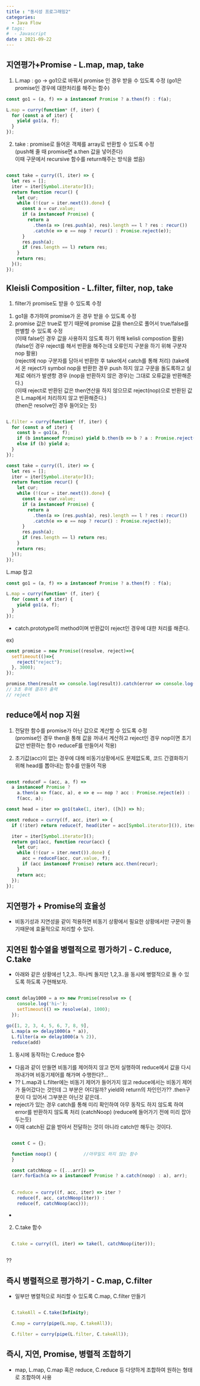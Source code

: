 ```yaml
---
title : "동시성 프로그래밍2"
categories:
  - Java Flow
# tags:
#  - Javascript
date : 2021-09-22
---
```

  
## 지연평가+Promise - L.map, map, take   
1. L.map : go -> go1으로 바꿔서 promise 인 경우 받을 수 있도록 수정 (go1은 promise인 경우에 대한처리를 해주는 함수)   

```javascript  
const go1 = (a, f) => a instanceof Promise ? a.then(f) : f(a);  

L.map = curry(function* (f, iter) {
  for (const a of iter) {
    yield go1(a, f);
  }
});

```  

2. take : promise로 들어온 객체를 array로 반환할 수 있도록 수정   
(push해 줄 때 promise면 a.then 값을 넣어준다)  
이때 구문에서 recursive 함수를 return해주는 방식을 썼음)  

```javascript  

const take = curry((l, iter) => {
  let res = [];
  iter = iter[Symbol.iterator]();
  return function recur() {
    let cur;
    while (!(cur = iter.next()).done) {
      const a = cur.value;
      if (a instanceof Promise) {
        return a
          .then(a => (res.push(a), res).length == l ? res : recur())
          .catch(e => e == nop ? recur() : Promise.reject(e));
      }
      res.push(a);
      if (res.length == l) return res;
    }
    return res;
  }();
});

```  

## Kleisli Composition - L.filter, filter, nop, take  
1. filter가 promise도 받을 수 있도록 수정  
1) go1을 추가하여 promise가 온 경우 받을 수 있도록 수정  
2) promise 값은 true로 받기 때문에 promise 값을 then으로 풀어서 true/false를 판별할 수 있도록 수정  
  (이때 false인 경우 값을 사용하지 않도록 하기 위해 kelisli compostion 활용)  
  (false인 경우 reject를 해서 반환을 해주는데 오류인지 구분을 하기 위해 구분자 nop 활용)  
  (reject에 nop 구분자를 담아서 반환한 후 take에서 catch를 통해 처리)
  (take에서 온 reject가 symbol nop을 반환한 경우 push 하지 않고 구문을 돌도록하고 실제로 에러가 발샌항 경우 (nop을 반환하지 않은 경우)는 그대로 오류값을 반환해준다.)  
  (이때 reject로 반환된 값은 then연산을 하지 않으므로 reject(nop)으로 반환된 값은 L.map에서 처리하지 않고 반환해준다.)  
  (then은 resolve인 경우 들어오는 듯)  

```javascript  

L.filter = curry(function* (f, iter) {
  for (const a of iter) {
    const b = go1(a, f);
    if (b instanceof Promise) yield b.then(b => b ? a : Promise.reject(nop));
    else if (b) yield a;
  }
});

const take = curry((l, iter) => {
  let res = [];
  iter = iter[Symbol.iterator]();
  return function recur() {
    let cur;
    while (!(cur = iter.next()).done) {
      const a = cur.value;
      if (a instanceof Promise) {
        return a
          .then(a => (res.push(a), res).length == l ? res : recur())
          .catch(e => e == nop ? recur() : Promise.reject(e));
      }
      res.push(a);
      if (res.length == l) return res;
    }
    return res;
  }();
});


```  


L.map 참고  
```javascript  
const go1 = (a, f) => a instanceof Promise ? a.then(f) : f(a);

L.map = curry(function* (f, iter) {
  for (const a of iter) {
    yield go1(a, f);
  }
});

```  

* catch.prototype의 method이며 반환값이 reject인 경우에 대한 처리를 해준다.  

ex)  
```javascript  
const promise = new Promise((resolve, reject)=>{
  setTimeout(()=>{
    reject("reject");
  }, 3000);
});

promise.then(result => console.log(result)).catch(error => console.log(error));
// 3초 후에 결과가 출력
// reject

```  


## reduce에서 nop 지원   
1) 전달한 함수를 promise가 아닌 값으로 계산할 수 있도록 수정  
(promise인 경우 then을 통해 값을 꺼내서 계산하고 reject인 경우 nop이면 초기값만 반환하는 함수 reduceF를 만들어서 적용)  
  
2) 초기값(acc)이 없는 경우에 대해 비동기상황에서도 문제없도록, 코드 간결화하기 위해 head를 뽑아내는 함수를 만들어 적용   

```javascript  

const reduceF = (acc, a, f) =>
  a instanceof Promise ?
    a.then(a => f(acc, a), e => e == nop ? acc : Promise.reject(e)) :
    f(acc, a);

const head = iter => go1(take(1, iter), ([h]) => h);

const reduce = curry((f, acc, iter) => {
  if (!iter) return reduce(f, head(iter = acc[Symbol.iterator]()), iter);

  iter = iter[Symbol.iterator]();
  return go1(acc, function recur(acc) {
    let cur;
    while (!(cur = iter.next()).done) {
      acc = reduceF(acc, cur.value, f);
      if (acc instanceof Promise) return acc.then(recur);
    }
    return acc;
  });
});

```  

## 지연평가 + Promise의 효율성  
  
* 비동기성과 지연성을 같이 적용하면 비동기 상황에서 필요한 상황에서만 구문이 돌기때문에 효율적으로 처리할 수 있다.  


## 지연된 함수열을 병렬적으로 평가하기 - C.reduce, C.take  
  
* 아래와 같은 상황에선 1,2,3.. 하나씩 돌지만 1,2,3..을 동시에 병렬적으로 돌 수 있도록 하도록 구현해보자.  

```javascript  

const delay1000 = a => new Promise(resolve => {
    console.log('hi~');
    setTimeout(() => resolve(a), 1000);
  });
  
go([1, 2, 3, 4, 5, 6, 7, 8, 9],
  L.map(a => delay1000(a * a)),
  L.filter(a => delay1000(a % 2)),
  reduce(add)

```  

1. 동시에 동작하는 C.reduce 함수    

* 다음과 같이 만들면 비동기를 제어하지 않고 먼저 실행하여 reduce에서 값을 다시 꺼내가며 비동기제어를 해가며 수행한다?...    
* ?? L.map과 L.filter에는 비동기 제어가 들어가지 않고 reduce에서는 비동기 제어가 들어갔다는 것인데 그 부분은 어디일까? yield와 return의 차인인가?? .then구문이 다 있어서 그부분은 아닌것 같은데..   
* reject가 있는 경우 catch를 통해 미리 확인하여 아무 동작도 하지 않도록 하여 error를 반환하지 않도록 처리 (catchNoop)
(reduce에 들어가기 전에 미리 잡아두는듯)  
* 이때 catch된 값을 받아서 전달하는 것이 아니라 catch만 해두는 것이다.  


```javascript  

  const C = {};

  function noop() {          //아무일도 하지 않는 함수
  }

  const catchNoop = ([...arr]) =>
  (arr.forEach(a => a instanceof Promise ? a.catch(noop) : a), arr);
    
    
  C.reduce = curry((f, acc, iter) => iter ?
    reduce(f, acc, catchNoop(iter)) :
    reduce(f, catchNoop(acc))); 

```  

* 

2. C.take 함수  
  
```javascript  

  C.take = curry((l, iter) => take(l, catchNoop(iter)));
  
```  

?? 

## 즉시 병렬적으로 평가하기 - C.map, C.filter  
  
* 일부만 병렬적으로 처리할 수 있도록 C.map, C.filter 만들기  

```javascript  

  C.takeAll = C.take(Infinity);

  C.map = curry(pipe(L.map, C.takeAll));

  C.filter = curry(pipe(L.filter, C.takeAll));

```  

## 즉시, 지연, Promise, 병렬적 조합하기  
  
* map, L.map, C.map 혹은 reduce, C.reduce 등 다양하게 조합하여 원하는 형태로 조합하여 사용  



